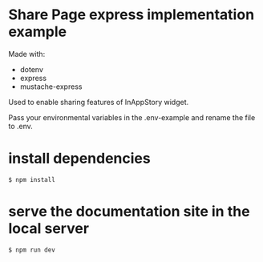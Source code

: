 # Share Page express implementation example

Made with: 
- dotenv
- express
- mustache-express

Used to enable sharing features of InAppStory widget.

Pass your environmental variables in the .env-example and rename the file to .env.

# install dependencies
```$ npm install```

# serve the documentation site in the local server
```$ npm run dev```
